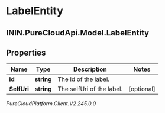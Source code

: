 # LabelEntity

## ININ.PureCloudApi.Model.LabelEntity

## Properties

|Name | Type | Description | Notes|
|------------ | ------------- | ------------- | -------------|
| **Id** | **string** | The Id of the label. | |
| **SelfUri** | **string** | The selfUri of the label. | [optional] |



_PureCloudPlatform.Client.V2 245.0.0_
